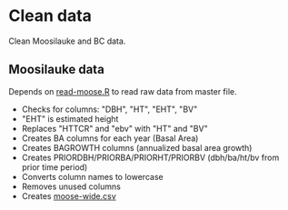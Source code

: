 Clean data
================

Clean Moosilauke and BC data.

## Moosilauke data
Depends on [read-moose.R](https://github.com/ghandi9000/ecodatascripts/blob/master/read/read-moose.R) to read raw data from master file.

* Checks for columns: "DBH", "HT", "EHT", "BV"
 * "EHT" is estimated height
* Replaces "HTTCR" and "ebv" with "HT" and "BV"
* Creates BA columns for each year (Basal Area)
* Creates BAGROWTH columns (annualized basal area growth)
* Creates PRIORDBH/PRIORBA/PRIORHT/PRIORBV (dbh/ba/ht/bv from prior time period)
* Converts column names to lowercase
* Removes unused columns
* Creates [moose-wide.csv](https://github.com/ghandi9000/data/tree/master/moose)

